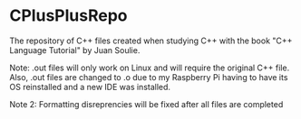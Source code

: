 # CPlusPlusRepo
The repository of C++ files created when studying C++ with the book "C++ Language Tutorial" by Juan Soulie.

Note: .out files will only work on Linux and will require the original C++ file. Also, .out files are changed to .o due to my Raspberry Pi having to have its OS reinstalled and a new IDE was installed.

Note 2: Formatting disreprencies will be fixed after all files are completed